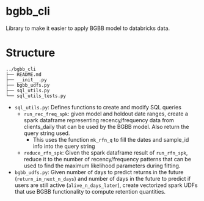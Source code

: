 bgbb_cli
==============================
Library to make it easier to apply BGBB model to databricks data.


# Structure
```
../bgbb_cli
├── README.md
├── __init__.py
├── bgbb_udfs.py
├── sql_utils.py
└── sql_utils_tests.py
```

- `sql_utils.py`: Defines functions to create and modify SQL queries
    - `run_rec_freq_spk`: given model and holdout date ranges, create a spark dataframe representing recency/frequency data from clients_daily that can be used by the BGBB model. Also return the query string used.
        - This uses the function `mk_rfn_q` to fill the dates and sample_id info into the query string
    - `reduce_rfn_spk`: Given the spark dataframe result of `run_rfn_spk`, reduce it to the number of recency/frequency patterns that can be used to find the maximum likelihood parameters during fitting.
- `bgbb_udfs.py`: Given number of days to predict returns in the future (`return_in_next_n_days`) and number of days in the future to predict if users are still active (`alive_n_days_later`), create vectorized spark UDFs that use BGBB functionality to compute retention quantities.
